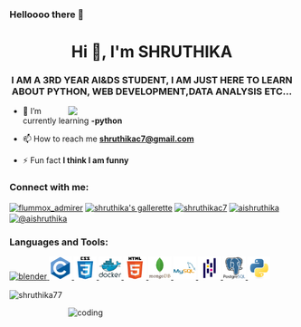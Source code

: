 
### Helloooo there 👋

<!--
**shruthika77/shruthika77** is a ✨ _special_ ✨ repository because its `README.md` (this file) appears on your GitHub profile.

-->

<h1 align="center">Hi 👋, I'm SHRUTHIKA</h1>
<h3 align="center">I AM A 3RD YEAR AI&DS STUDENT, I AM JUST HERE TO LEARN ABOUT PYTHON, WEB DEVELOPMENT,DATA ANALYSIS ETC...</h3>
<image align="right" width="400" src="https://github.com/shruthika77/shruthika77/blob/main/ai-humanoid-neuron-brain-hgjbc1m4cmk0tgdx.gif"></image>

- 🌱 I’m currently learning **-python**

- 📫 How to reach me **shruthikac7@gmail.com**

- ⚡ Fun fact **I think I am funny**

<h3 align="left">Connect with me:</h3>
<p align="left">
<a href="https://instagram.com/flummox_admirer" target="blank"><img align="center" src="https://raw.githubusercontent.com/rahuldkjain/github-profile-readme-generator/master/src/images/icons/Social/instagram.svg" alt="flummox_admirer" height="30" width="40" /></a>
<a href="https://www.youtube.com/c/shruthika's gallerette" target="blank"><img align="center" src="https://raw.githubusercontent.com/rahuldkjain/github-profile-readme-generator/master/src/images/icons/Social/youtube.svg" alt="shruthika's gallerette" height="30" width="40" /></a>
<a href="https://www.codechef.com/users/shruthikac7" target="blank"><img align="center" src="https://cdn.jsdelivr.net/npm/simple-icons@3.1.0/icons/codechef.svg" alt="shruthikac7" height="30" width="40" /></a>
<a href="https://www.hackerrank.com/aishruthika" target="blank"><img align="center" src="https://raw.githubusercontent.com/rahuldkjain/github-profile-readme-generator/master/src/images/icons/Social/hackerrank.svg" alt="aishruthika" height="30" width="40" /></a>
<a href="https://www.hackerearth.com/@aishruthika" target="blank"><img align="center" src="https://raw.githubusercontent.com/rahuldkjain/github-profile-readme-generator/master/src/images/icons/Social/hackerearth.svg" alt="@aishruthika" height="30" width="40" /></a>
</p>

<h3 align="left">Languages and Tools:</h3>
<p align="left"> <a href="https://www.blender.org/" target="_blank" rel="noreferrer"> <img src="https://download.blender.org/branding/community/blender_community_badge_white.svg" alt="blender" width="40" height="40"/> </a> <a href="https://www.cprogramming.com/" target="_blank" rel="noreferrer"> <img src="https://raw.githubusercontent.com/devicons/devicon/master/icons/c/c-original.svg" alt="c" width="40" height="40"/> </a> <a href="https://www.w3schools.com/css/" target="_blank" rel="noreferrer"> <img src="https://raw.githubusercontent.com/devicons/devicon/master/icons/css3/css3-original-wordmark.svg" alt="css3" width="40" height="40"/> </a> <a href="https://www.docker.com/" target="_blank" rel="noreferrer"> <img src="https://raw.githubusercontent.com/devicons/devicon/master/icons/docker/docker-original-wordmark.svg" alt="docker" width="40" height="40"/> </a> <a href="https://www.w3.org/html/" target="_blank" rel="noreferrer"> <img src="https://raw.githubusercontent.com/devicons/devicon/master/icons/html5/html5-original-wordmark.svg" alt="html5" width="40" height="40"/> </a> <a href="https://www.mongodb.com/" target="_blank" rel="noreferrer"> <img src="https://raw.githubusercontent.com/devicons/devicon/master/icons/mongodb/mongodb-original-wordmark.svg" alt="mongodb" width="40" height="40"/> </a> <a href="https://www.mysql.com/" target="_blank" rel="noreferrer"> <img src="https://raw.githubusercontent.com/devicons/devicon/master/icons/mysql/mysql-original-wordmark.svg" alt="mysql" width="40" height="40"/> </a> <a href="https://pandas.pydata.org/" target="_blank" rel="noreferrer"> <img src="https://raw.githubusercontent.com/devicons/devicon/2ae2a900d2f041da66e950e4d48052658d850630/icons/pandas/pandas-original.svg" alt="pandas" width="40" height="40"/> </a> <a href="https://www.postgresql.org" target="_blank" rel="noreferrer"> <img src="https://raw.githubusercontent.com/devicons/devicon/master/icons/postgresql/postgresql-original-wordmark.svg" alt="postgresql" width="40" height="40"/> </a> <a href="https://www.python.org" target="_blank" rel="noreferrer"> <img src="https://raw.githubusercontent.com/devicons/devicon/master/icons/python/python-original.svg" alt="python" width="40" height="40"/> </a> </p>

<p><img align="center" src="https://github-readme-streak-stats.herokuapp.com/?user=shruthika77&" alt="shruthika77" /></p>


<img align="right" alt="coding" width="400" src="https://gifdb.com/images/high/ai-humanoid-neuron-brain-hgjbc1m4cmk0tgdx.gif">



